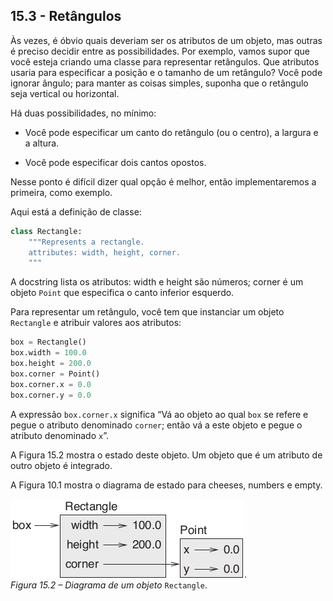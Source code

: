 ## 15.3 - Retângulos

Às vezes, é óbvio quais deveriam ser os atributos de um objeto, mas outras é preciso decidir entre as possibilidades. Por exemplo, vamos supor que você esteja criando uma classe para representar retângulos. Que atributos usaria para especificar a posição e o tamanho de um retângulo? Você pode ignorar ângulo; para manter as coisas simples, suponha que o retângulo seja vertical ou horizontal.

Há duas possibilidades, no mínimo:

* Você pode especificar um canto do retângulo (ou o centro), a largura e a altura.

* Você pode especificar dois cantos opostos.

Nesse ponto é difícil dizer qual opção é melhor, então implementaremos a primeira, como exemplo.

Aqui está a definição de classe:

```python
class Rectangle:
    """Represents a rectangle.
    attributes: width, height, corner.
    """
```

A docstring lista os atributos: width e height são números; corner é um objeto `Point` que especifica o canto inferior esquerdo.

Para representar um retângulo, você tem que instanciar um objeto `Rectangle` e atribuir valores aos atributos:

```python
box = Rectangle()
box.width = 100.0
box.height = 200.0
box.corner = Point()
box.corner.x = 0.0
box.corner.y = 0.0
```

A expressão `box.corner.x` significa “Vá ao objeto ao qual `box` se refere e pegue o atributo denominado `corner`; então vá a este objeto e pegue o atributo denominado `x`”.

A Figura 15.2 mostra o estado deste objeto. Um objeto que é um atributo de outro objeto é integrado.

A Figura 10.1 mostra o diagrama de estado para cheeses, numbers e empty.

![Figura 15.2 – Diagrama de um objeto Rectangle](/fig/tnkp_1502.png).
<br>_Figura 15.2 – Diagrama de um objeto_ `Rectangle`.


